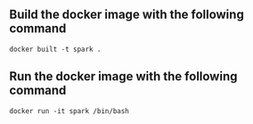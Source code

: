 ## Build the docker image with the following command
```
docker built -t spark .
```
## Run the docker image with the following command
```
docker run -it spark /bin/bash
```
